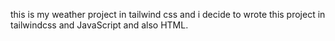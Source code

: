 
this is my weather project in tailwind css and i decide to wrote this project in tailwindcss and JavaScript and also HTML.


